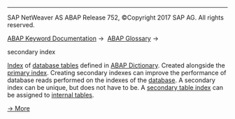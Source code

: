   

* * *

SAP NetWeaver AS ABAP Release 752, ©Copyright 2017 SAP AG. All rights reserved.

[ABAP Keyword Documentation](javascript:call_link\('abenabap.htm'\)) →  [ABAP Glossary](javascript:call_link\('abenabap_glossary.htm'\)) → 

secondary index

[Index](javascript:call_link\('abenindex_glosry.htm'\) "Glossary Entry") of [database tables](javascript:call_link\('abendatabase_table_glosry.htm'\) "Glossary Entry") defined in [ABAP Dictionary](javascript:call_link\('abenabap_dictionary_glosry.htm'\) "Glossary Entry"). Created alongside the [primary index](javascript:call_link\('abenprimary_index_glosry.htm'\) "Glossary Entry"). Creating secondary indexes can improve the performance of database reads performed on the indexes of the [database](javascript:call_link\('abendatabase_glosry.htm'\) "Glossary Entry"). A secondary index can be unique, but does not have to be. A [secondary table index](javascript:call_link\('abensecondary_table_index_glosry.htm'\) "Glossary Entry") can be assigned to [internal tables](javascript:call_link\('abeninternal_table_glosry.htm'\) "Glossary Entry").

[→ More](javascript:call_link\('abenddic_database_tables_index.htm'\))